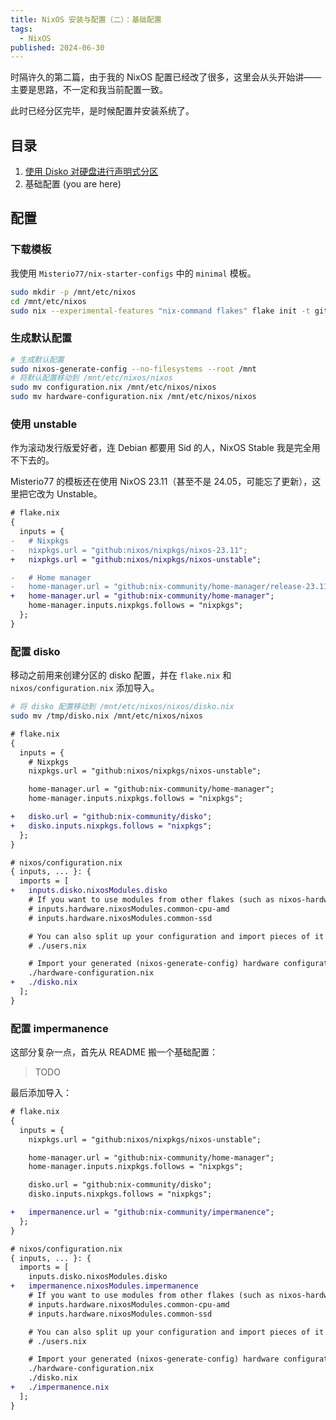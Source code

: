 ```yaml
---
title: NixOS 安装与配置（二）：基础配置
tags:
  - NixOS
published: 2024-06-30
---
```


时隔许久的第二篇，由于我的 NixOS 配置已经改了很多，这里会从头开始讲——主要是思路，不一定和我当前配置一致。

此时已经分区完毕，是时候配置并安装系统了。

## 目录

1. [使用 Disko 对硬盘进行声明式分区](./nixos-disko.md)
2. 基础配置 (you are here)

## 配置

### 下载模板

我使用 `Misterio77/nix-starter-configs` 中的 `minimal` 模板。

```bash
sudo mkdir -p /mnt/etc/nixos
cd /mnt/etc/nixos
sudo nix --experimental-features "nix-command flakes" flake init -t github:misterio77/nix-starter-config#minimal
```

### 生成默认配置

```bash
# 生成默认配置
sudo nixos-generate-config --no-filesystems --root /mnt
# 将默认配置移动到 /mnt/etc/nixos/nixos
sudo mv configuration.nix /mnt/etc/nixos/nixos
sudo mv hardware-configuration.nix /mnt/etc/nixos/nixos
```

### 使用 unstable

作为滚动发行版爱好者，连 Debian 都要用 Sid 的人，NixOS Stable 我是完全用不下去的。

Misterio77 的模板还在使用 NixOS 23.11（甚至不是 24.05，可能忘了更新），这里把它改为 Unstable。

```diff
# flake.nix
{
  inputs = {
-   # Nixpkgs
-   nixpkgs.url = "github:nixos/nixpkgs/nixos-23.11";
+   nixpkgs.url = "github:nixos/nixpkgs/nixos-unstable";

-   # Home manager
-   home-manager.url = "github:nix-community/home-manager/release-23.11";
+   home-manager.url = "github:nix-community/home-manager";
    home-manager.inputs.nixpkgs.follows = "nixpkgs";
  };
}
```

### 配置 disko

移动之前用来创建分区的 disko 配置，并在 `flake.nix` 和 `nixos/configuration.nix` 添加导入。

```bash
# 将 disko 配置移动到 /mnt/etc/nixos/nixos/disko.nix
sudo mv /tmp/disko.nix /mnt/etc/nixos/nixos
```

```diff
# flake.nix
{
  inputs = {
    # Nixpkgs
    nixpkgs.url = "github:nixos/nixpkgs/nixos-unstable";

    home-manager.url = "github:nix-community/home-manager";
    home-manager.inputs.nixpkgs.follows = "nixpkgs";

+   disko.url = "github:nix-community/disko";
+   disko.inputs.nixpkgs.follows = "nixpkgs";
  };
}
```

```diff
# nixos/configuration.nix
{ inputs, ... }: {
  imports = [
+   inputs.disko.nixosModules.disko
    # If you want to use modules from other flakes (such as nixos-hardware):
    # inputs.hardware.nixosModules.common-cpu-amd
    # inputs.hardware.nixosModules.common-ssd

    # You can also split up your configuration and import pieces of it here:
    # ./users.nix

    # Import your generated (nixos-generate-config) hardware configuration
    ./hardware-configuration.nix
+   ./disko.nix
  ];
}
```

### 配置 impermanence

这部分复杂一点，首先从 README 搬一个基础配置：

> TODO

最后添加导入：

```diff
# flake.nix
{
  inputs = {
    nixpkgs.url = "github:nixos/nixpkgs/nixos-unstable";

    home-manager.url = "github:nix-community/home-manager";
    home-manager.inputs.nixpkgs.follows = "nixpkgs";

    disko.url = "github:nix-community/disko";
    disko.inputs.nixpkgs.follows = "nixpkgs";

+   impermanence.url = "github:nix-community/impermanence";
  };
}
```

```diff
# nixos/configuration.nix
{ inputs, ... }: {
  imports = [
    inputs.disko.nixosModules.disko
+   impermanence.nixosModules.impermanence
    # If you want to use modules from other flakes (such as nixos-hardware):
    # inputs.hardware.nixosModules.common-cpu-amd
    # inputs.hardware.nixosModules.common-ssd

    # You can also split up your configuration and import pieces of it here:
    # ./users.nix

    # Import your generated (nixos-generate-config) hardware configuration
    ./hardware-configuration.nix
    ./disko.nix
+   ./impermanence.nix
  ];
}
```

